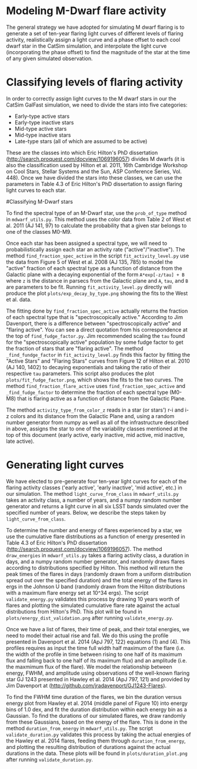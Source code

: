 # Modeling M-Dwarf flare activity

The general strategy we have adopted for simulating M dwarf flaring is to
generate a set of ten-year flaring light curves of different levels of
flaring activity, realistically assign a light curve and a phase offset
to each cool dwarf star in the CatSim simulation, and interpolate the
light curve (incorporating the phase offset) to find the magnitude of
the star at the time of any given simulated observation.

# Classifying levels of flaring activity

In order to correctly assign light curves to the M dwarf stars in our the CatSim
GalFast simulation, we need to divide the stars into five categories:

- Early-type active stars
- Early-type inactive stars
- Mid-type active stars
- Mid-type inactive stars
- Late-type stars (all of which are assumed to be active)

These are the classes into which Eric Hilton's PhD dissertation
(http://search.proquest.com/docview/1069196057) divides
M dwarfs (it is also the classification used by Hilton et al. 2011, 16th
Cambridge Workshop on Cool Stars, Stellar Systems and the Sun, ASP
Conference Series, Vol. 448).  Once we have divided the stars into these
classes, we can use the parameters in Table 4.3 of Eric Hilton's PhD
dissertation to assign flaring light curves to each star.

#Classifying M-Dwarf stars

To find the spectral type of an M-Dwarf star, use the `prob_of_type`
method in `mdwarf_utils.py`.  This method uses the color data from
Table 2 of West et al. 2011 (AJ 141, 97) to calculate the probability
that a given star belongs to one of the classes M0-M9.

Once each star has been assigned a spectral type, we will need to
probabilistically assign each star an activity rate ("active"/"inactive").
The method `find_fraction_spec_active` in the script
`fit_activity_level.py` use the data from
Figure 5 of West et al. 2008 (AJ 135, 785) to model the "active"
fraction of each spectral type as a function of distance from the
Galactic plane with a decaying exponential of the form `A*exp[-z/tau] + B`
where `z` is the distance in parsecs from the Galactic plane and `A`, `tau`,
and `B` are parameters to be fit.  Running `fit_activity_level.py` directly
will produce the plot `plots/exp_decay_by_type.png` showing the
fits to the West et al. data.

The fitting done by `find_fraction_spec_active` actually returns the fraction
of each spectral type that is "spectroscopically active."
According to Jim Davenport,
there is a difference between "spectroscopically active" and "flaring active".
You can see a direct quotation from his correspondence at the top of
`find_fudge_factor.py`.  Jim recommended scaling the `tau` found for the
"spectroscopically active" population by some fudge factor to get the fraction
of stars that are "flaring active".  The method `_find_fundge_factor` in
`fit_activity_level.py` finds this factor by
fitting the "Active Stars" and "Flaring Stars" curves from Figure 12 of Hilton
et al. 2010 (AJ 140, 1402) to decaying exponentials and taking the ratio of
their respective `tau` parameters.  This script also produces the plot
`plots/fit_fudge_factor.png`, which shows the fits to the two curves.
The method `find_fraction_flare_active` uses `find_fraction_spec_active` and
`_find_fudge_factor` to determine the fraction of each spectral type (M0-M8)
that is flaring active as a function of distance from the Galactic Plane.

The method `activity_type_from_color_z` reads in a star (or stars') r-i and i-z
colors and its distance from the Galactic Plane and, using a random number
generator from numpy as well as all of the infrastructure described in above,
assigns the star to one of the variability classes mentioned at the top of this
document (early active, early inactive, mid active, mid inactive, late active).

# Generating light curves

We have elected to pre-generate four ten-year light curves for each of the
flaring activity classes ('early active', 'early inactive', 'mid active', etc.)
in our simulation.  The method `light_curve_from_class` in `mdwarf_utils.py`
takes an activity class, a number of years, and a numpy random number
generator and returns a light curve in all six LSST bands simulated over
the specified number of years.  Below, we describe the steps taken by
`light_curve_from_class`.

To determine the number and energy of flares experienced by a star, we use the
cumulative flare distributions as a function of energy presented in Table 4.3 of
Eric Hilton's PhD dissertation (http://search.proquest.com/docview/1069196057).
The method `draw_energies` in `mdwarf_utils.py` takes a flaring activity class,
a duration in days, and a numpy random number generator, and randomly draws
flares according to distributions specified by Hilton.  This method will return
the peak times of the flares in days (randomly drawn from a uniform distribution
spread out over the specified duration) and the total energy of the flares in
ergs in the Johnson U band (randomly drawn from the Hilton distributions with a
maximum flare energy set at 10^34 ergs).  The script `validate_energy.py`
validates this process by drawing 10 years worth of flares and plotting the
simulated cumulative flare rate against the actual distributions from Hilton's
PhD.  This plot will be found in `plots/energy_dist_validation.png` after
running `validate_energy.py`.

Once we have a list of flares, their time of peak, and their total energies, we
need to model their actual rise and fall.  We do this using the profile
presented in Davenport et al. 2014 (ApJ 797, 122) equations (1) and (4).  This
profiles requires as input the time full width half maximum of the flare (i.e.
the width of the profile in time between rising to one half of its maximum flux
and falling back to one half of its maximum flux) and an amplitude (i.e. the
maxmimum flux of the flare).  We model the relationship between energy, FWHM,
and amplitude using observations of the well-known flaring star GJ 1243
presented in Hawley et al. 2014 (ApJ 797, 121) and provided by Jim Davenport at
(http://github.com/jradavenport/GJ1243-Flares).

To find the FWHM time duration of the flares, we bin the duration versus energy
plot from Hawley et al. 2014 (middle panel of Figure 10) into energy bins of 1.0
dex, and fit the duration distribution within each energy bin as a Gaussian.  To
find the durations of our simulated flares, we draw randomly from these
Gaussians, based on the energy of the flare.  This is done in the method
`duration_from_energy` in `mdwarf_utils.py`.  The script `validate_duration.py`
validates this process by taking the actual energies of the Hawley et al. 2014
flares, feeding them through `duration_from_energy`, and plotting the resulting
distribution of durations against the actual durations in the data.  These plots
will be found in `plots/duration_plot.png` after running `validate_duration.py`.
